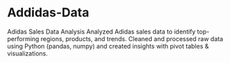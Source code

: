 # Addidas-Data
Adidas Sales Data Analysis  Analyzed Adidas sales data to identify top-performing regions, products, and trends. Cleaned and processed raw data using Python (pandas, numpy) and created insights with pivot tables &amp; visualizations.
